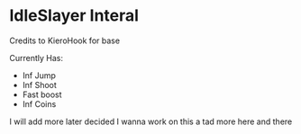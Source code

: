 # IdleSlayer Interal

Credits to KieroHook for base

Currently Has:
<ul>
  <li>Inf Jump</li>
  <li>Inf Shoot</li>
  <li>Fast boost</li>
  <li>Inf Coins</li>
</ul>

I will add more later decided I wanna work on this a tad more here and there
